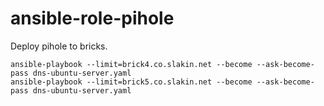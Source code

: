 # ansible-role-pihole
Deploy pihole to bricks.   

```
ansible-playbook --limit=brick4.co.slakin.net --become --ask-become-pass dns-ubuntu-server.yaml
ansible-playbook --limit=brick5.co.slakin.net --become --ask-become-pass dns-ubuntu-server.yaml
```
